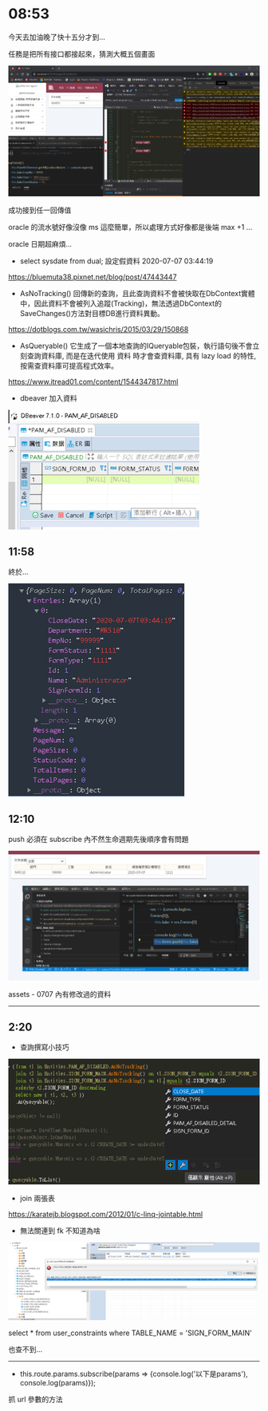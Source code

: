 # 08:53

今天去加油晚了快十五分才到...

任務是把所有接口都接起來，猜測大概五個畫面

![alt](/sinda-notes/img/success.png)

成功接到任一回傳值

oracle 的流水號好像沒像 ms 這麼簡單，所以處理方式好像都是後端 max +1 ...

oracle 日期超麻煩...

* select sysdate from dual;  設定假資料 2020-07-07 03:44:19

<https://bluemuta38.pixnet.net/blog/post/47443447>

* AsNoTracking() 回傳新的查詢，且此查詢資料不會被快取在DbContext實體中，因此資料不會被列入追蹤(Tracking)，無法透過DbContext的SaveChanges()方法對目標DB進行資料異動。

<https://dotblogs.com.tw/wasichris/2015/03/29/150868>

* AsQueryable() 它生成了一個本地查詢的IQueryable包裝，執行語句後不會立刻查詢資料庫, 而是在迭代使用 資料 時才會查資料庫, 具有 lazy load 的特性, 按需查資料庫可提高程式效率。

<https://www.itread01.com/content/1544347817.html>

* dbeaver 加入資料

![alt](/sinda-notes/img/dbeaveradddata.png)

## 11:58

終於...

![alt](/sinda-notes/img/apireallyhavedata.png)

## 12:10

push 必須在 subscribe 內不然生命週期先後順序會有問題

![alt](/sinda-notes/img/apiviewreallydata.png)

assets - 0707 內有修改過的資料

---

## 2:20

* 查詢撰寫小技巧

![alt](/sinda-notes/img/tiponquery.png)

* join 兩張表

<https://karatejb.blogspot.com/2012/01/c-linq-jointable.html>

* 無法關連到 fk 不知道為啥

![alt](/sinda-notes/img/FKcanotUsed.png)

select   *   from user_constraints where TABLE_NAME = 'SIGN_FORM_MAIN'

也查不到...

---

* this.route.params.subscribe(params => {console.log('以下是params'), console.log(params)});

抓 url 參數的方法
